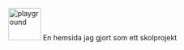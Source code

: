 <img width="64" height="64" alt="playground" src="https://github.com/user-attachments/assets/aba0e623-558c-4e0b-a51f-c584bd1b9e88" /> En hemsida jag gjort som ett skolprojekt
